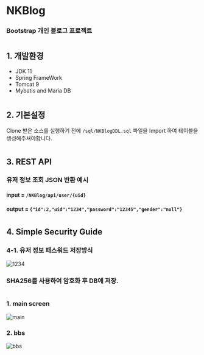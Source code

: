 # NKBlog
### Bootstrap 개인 블로그 프로젝트
#
## 1. 개발환경
- JDK 11
- Spring FrameWork
- Tomcat 9
- Mybatis and Maria DB
#
## 2. 기본설정
Clone 받은 소스를 실행하기 전에 `/sql/NKBlogDDL.sql` 파일을 Import 하여 테이블을 생성해주셔야합니다.
#
## 3. REST API
### 유저 정보 조회 JSON 반환 예시 
#### input = `/NKBlog/api/user/{uid}`
#### output = `{"id":2,"uid":"1234","password":"12345","gender":"null"}`
#
## 4. Simple Security Guide
### 4-1. 유저 정보 패스워드 저장방식
![1234](https://user-images.githubusercontent.com/82058641/144734289-cbbcec81-ef44-4236-ac3f-5b48153e460d.png)
### SHA256를 사용하여 암호화 후 DB에 저장.
#
### 1. main screen

![main](https://user-images.githubusercontent.com/82058641/144664260-22c3a87b-9728-4937-940f-2d4c52b1cc61.png)

### 2. bbs

![bbs](https://user-images.githubusercontent.com/82058641/144664436-d9f7c420-931a-4096-8b8b-a09319997ecc.png)
